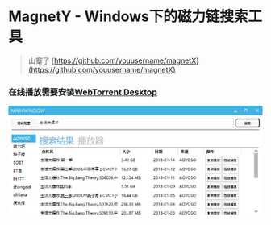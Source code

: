 # MagnetY - Windows下的磁力链搜索工具

> 山寨了 [https://github.com/youusername/magnetX](https://github.com/youusername/magnetX)

### 在线播放需要安装[WebTorrent Desktop](https://webtorrent.io/desktop/)

![Screenshot](Screenshot.png)

